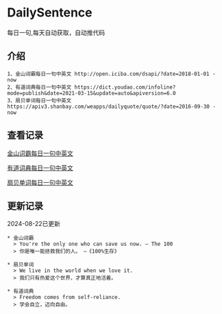 # DailySentence

每日一句,每天自动获取，自动推代码

## 介绍

```
1、金山词霸每日一句中英文 http://open.iciba.com/dsapi/?date=2018-01-01 - now
2、有道词典每日一句中英文 https://dict.youdao.com/infoline?mode=publish&date=2021-03-15&update=auto&apiversion=6.0
3、扇贝单词每日一句中英文 https://apiv3.shanbay.com/weapps/dailyquote/quote/?date=2016-09-30 - now
```

## 查看记录

[金山词霸每日一句中英文](./data/iciba/)

[有道词典每日一句中英文](./data/youdao/)

[扇贝单词每日一句中英文](./data/shanbay/)

## 更新记录
2024-08-22已更新 
```
* 金山词霸
  > You're the only one who can save us now. — The 100 
  > 你是唯一能拯救我们的人。 —《100%生存》

* 扇贝单词
  > We live in the world when we love it.
  > 我们只有热爱这个世界，才算真正地活着。

* 有道词典
  > Freedom comes from self-reliance.
  > 学会自立，迈向自由。

```
